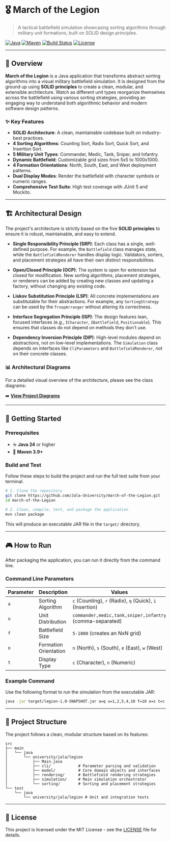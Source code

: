 # 🎖️ March of the Legion

> A tactical battlefield simulation showcasing sorting algorithms through military unit formations, built on SOLID design principles.

[![Java](https://img.shields.io/badge/Java-24-orange.svg)](https://openjdk.java.net/)
[![Maven](https://img.shields.io/badge/Maven-3.9+-blue.svg)](https://maven.apache.org/)
[![Build Status](https://img.shields.io/badge/build-passing-brightgreen.svg)](pom.xml)
[![License](https://img.shields.io/badge/License-MIT-green.svg)](LICENSE)

---

## 🚀 Overview

**March of the Legion** is a Java application that transforms abstract sorting algorithms into a visual military battlefield simulation. It is designed from the ground up using **SOLID principles** to create a clean, modular, and extensible architecture. Watch as different unit types reorganize themselves across the battlefield using various sorting strategies, providing an engaging way to understand both algorithmic behavior and modern software design patterns.

### ✨ Key Features

- **SOLID Architecture**: A clean, maintainable codebase built on industry-best practices.
- **4 Sorting Algorithms**: Counting Sort, Radix Sort, Quick Sort, and Insertion Sort.
- **5 Military Unit Types**: Commander, Medic, Tank, Sniper, and Infantry.
- **Dynamic Battlefield**: Customizable grid sizes from 5x5 to 1000x1000.
- **4 Formation Orientations**: North, South, East, and West deployment patterns.
- **Dual Display Modes**: Render the battlefield with character symbols or numeric ranges.
- **Comprehensive Test Suite**: High test coverage with JUnit 5 and Mockito.

---

## 🏗️ Architectural Design

The project's architecture is strictly based on the five **SOLID principles** to ensure it is robust, maintainable, and easy to extend.

- **Single Responsibility Principle (SRP)**: Each class has a single, well-defined purpose. For example, the `Battlefield` class manages state, while the `BattlefieldRenderer` handles display logic. Validators, sorters, and placement strategies all have their own distinct responsibilities.

- **Open/Closed Principle (OCP)**: The system is open for extension but closed for modification. New sorting algorithms, placement strategies, or renderers can be added by creating new classes and updating a factory, without changing any existing code.

- **Liskov Substitution Principle (LSP)**: All concrete implementations are substitutable for their abstractions. For example, any `SortingStrategy` can be used by the `TroopArranger` without altering its correctness.

- **Interface Segregation Principle (ISP)**: The design features lean, focused interfaces (e.g., `ICharacter`, `IBattlefield`, `Positionable`). This ensures that classes do not depend on methods they don't use.

- **Dependency Inversion Principle (DIP)**: High-level modules depend on abstractions, not on low-level implementations. The `Simulation` class depends on interfaces like `CliParameters` and `BattlefieldRenderer`, not on their concrete classes.

### 📊 Architectural Diagrams

For a detailed visual overview of the architecture, please see the class diagrams:

➡️ **[View Project Diagrams](./Diagrams/DIAGRAMS.md)**

---

## 🚀 Getting Started

### Prerequisites

- ☕ **Java 24** or higher
- 🔧 **Maven 3.9+**

### Build and Test

Follow these steps to build the project and run the full test suite from your terminal.

```bash
# 1. Clone the repository
git clone https://github.com/Jala-University/march-of-the-Legion.git
cd march-of-the-Legion

# 2. Clean, compile, test, and package the application
mvn clean package
```

This will produce an executable JAR file in the `target/` directory.

---

## 🎮 How to Run

After packaging the application, you can run it directly from the command line.

### Command Line Parameters

| Parameter | Description | Values | Required |
|-----------|-------------|--------|----------|
| `a` | Sorting Algorithm | `c` (Counting), `r` (Radix), `q` (Quick), `i` (Insertion) | ✅ |
| `u` | Unit Distribution | `commander,medic,tank,sniper,infantry` (comma-separated) | ✅ |
| `f` | Battlefield Size | `5-1000` (creates an NxN grid) | ❌ (default: 10) |
| `o` | Formation Orientation | `n` (North), `s` (South), `e` (East), `w` (West) | ❌ (default: North) |
| `t` | Display Type | `c` (Character), `n` (Numeric) | ❌ (default: Character) |

### Example Command

Use the following format to run the simulation from the executable JAR:

```bash
java -jar target/legion-1.0-SNAPSHOT.jar a=q u=1,2,5,4,10 f=10 o=s t=c
```

---

## 📂 Project Structure

The project follows a clean, modular structure based on its features:

```
src
├── main
│   └── java
│       └── university/jala/legion
│           ├── Main.java
│           ├── cli/            # Parameter parsing and validation
│           ├── model/          # Core domain objects and interfaces
│           ├── rendering/      # Battlefield rendering strategies
│           ├── simulation/     # Main simulation orchestrator
│           └── sorting/        # Sorting and placement strategies
└── test
    └── java
        └── university/jala/legion # Unit and integration tests
```

---

## 📜 License

This project is licensed under the MIT License - see the [LICENSE](LICENSE) file for details.

